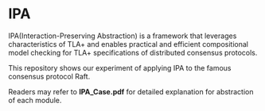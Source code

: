 # IPA
IPA(Interaction-Preserving Abstraction) is a framework that leverages characteristics of TLA+ and enables practical and efficient compositional model checking for TLA+ specifications of distributed consensus protocols.

This repository shows our experiment of applying IPA to the famous consensus protocol Raft.





Readers may refer to **IPA_Case.pdf** for detailed explanation for abstraction of each module.